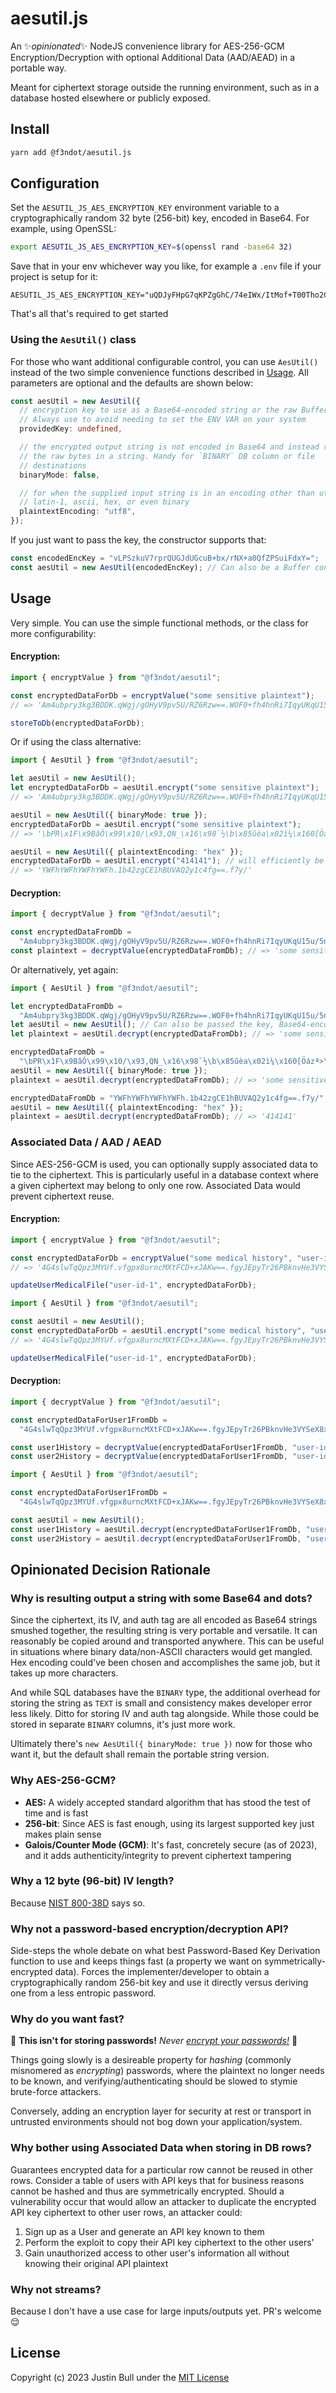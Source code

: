 # aesutil.js

An ✨*opinionated*✨ NodeJS convenience library for AES-256-GCM Encryption/Decryption with optional Additional Data (AAD/AEAD) in a portable way.

Meant for ciphertext storage outside the running environment, such as in a database hosted elsewhere or publicly exposed.

## Install

```bash
yarn add @f3ndot/aesutil.js
```

## Configuration

Set the `AESUTIL_JS_AES_ENCRYPTION_KEY` environment variable to a cryptographically random 32 byte (256-bit) key, encoded in Base64. For example, using OpenSSL:

```bash
export AESUTIL_JS_AES_ENCRYPTION_KEY=$(openssl rand -base64 32)
```

Save that in your env whichever way you like, for example a `.env` file if your project is setup for it:

```
AESUTIL_JS_AES_ENCRYPTION_KEY="uQDJyFHpG7qKPZgGhC/74eIWx/ItMof+T00Tho2Cam8="
```

That's all that's required to get started

### Using the `AesUtil()` class

For those who want additional configurable control, you can use `AesUtil()` instead of the two simple convenience functions described in [Usage](#usage). All parameters are optional and the defaults are shown below:

```ts
const aesUtil = new AesUtil({
  // encryption key to use as a Base64-encoded string or the raw Buffer bytes.
  // Always use to avoid needing to set the ENV VAR on your system
  providedKey: undefined,

  // the encrypted output string is not encoded in Base64 and instead returns
  // the raw bytes in a string. Handy for `BINARY` DB column or file
  // destinations
  binaryMode: false,

  // for when the supplied input string is in an encoding other than utf8 like
  // latin-1, ascii, hex, or even binary
  plaintextEncoding: "utf8",
});
```

If you just want to pass the key, the constructor supports that:

```ts
const encodedEncKey = "vLPSzkuV7rprQUGJdUGcuB+bx/rNX+a0QfZPSuiFdxY=";
const aesUtil = new AesUtil(encodedEncKey); // Can also be a Buffer containing the 32-byte unencoded key
```

## Usage

Very simple. You can use the simple functional methods, or the class for more configurability:

#### Encryption:

```ts
import { encryptValue } from "@f3ndot/aesutil";

const encryptedDataForDb = encryptValue("some sensitive plaintext");
// => 'Am4ubpry3kg3BDDK.qWgj/gOHyV9pv5U/RZ6Rzw==.WOF0+fh4hnRi7IqyUKqU15u/5nyPspvX'

storeToDb(encryptedDataForDb);
```

Or if using the class alternative:

```ts
import { AesUtil } from "@f3ndot/aesutil";

let aesUtil = new AesUtil();
let encryptedDataForDb = aesUtil.encrypt("some sensitive plaintext");
// => 'Am4ubpry3kg3BDDK.qWgj/gOHyV9pv5U/RZ6Rzw==.WOF0+fh4hnRi7IqyUKqU15u/5nyPspvX'

aesUtil = new AesUtil({ binaryMode: true });
encryptedDataForDb = aesUtil.encrypt("some sensitive plaintext");
// => '\bPR\x1F\x9BâÓ\x99\x10/\x93,QN_\x16\x98`½\b\x85ûèa\x02ì¼\x160[Öázª>\x14¾\x88!x8\x91 \x02\x03«Úþ ¹Xó'

aesUtil = new AesUtil({ plaintextEncoding: "hex" });
encryptedDataForDb = aesUtil.encrypt("414141"); // will efficiently be stored as 3 "a" bytes (before Base64-encoding) as a result
// => 'YWFhYWFhYWFhYWFh.1b42zgCE1hBUVAQ2y1c4fg==.f7y/'
```

#### Decryption:

```ts
import { decryptValue } from "@f3ndot/aesutil";

const encryptedDataFromDb =
  "Am4ubpry3kg3BDDK.qWgj/gOHyV9pv5U/RZ6Rzw==.WOF0+fh4hnRi7IqyUKqU15u/5nyPspvX";
const plaintext = decryptValue(encryptedDataFromDb); // => 'some sensitive plaintext'
```

Or alternatively, yet again:

```ts
import { AesUtil } from "@f3ndot/aesutil";

let encryptedDataFromDb =
  "Am4ubpry3kg3BDDK.qWgj/gOHyV9pv5U/RZ6Rzw==.WOF0+fh4hnRi7IqyUKqU15u/5nyPspvX";
let aesUtil = new AesUtil(); // Can also be passed the key, Base64-encoded or not
let plaintext = aesUtil.decrypt(encryptedDataFromDb); // => 'some sensitive plaintext'

encryptedDataFromDb =
  "\bPR\x1F\x9BâÓ\x99\x10/\x93,QN_\x16\x98`½\b\x85ûèa\x02ì¼\x160[Öázª>\x14¾\x88!x8\x91 \x02\x03«Úþ ¹Xó";
aesUtil = new AesUtil({ binaryMode: true });
plaintext = aesUtil.decrypt(encryptedDataFromDb); // => 'some sensitive plaintext'

encryptedDataFromDb = "YWFhYWFhYWFhYWFh.1b42zgCE1hBUVAQ2y1c4fg==.f7y/";
aesUtil = new AesUtil({ plaintextEncoding: "hex" });
plaintext = aesUtil.decrypt(encryptedDataFromDb); // => '414141'
```

### Associated Data / AAD / AEAD

Since AES-256-GCM is used, you can optionally supply associated data to tie to the ciphertext. This is particularly useful in a database context where a given ciphertext may belong to only one row. Associated Data would prevent ciphertext reuse.

#### Encryption:

```ts
import { encryptValue } from "@f3ndot/aesutil";

const encryptedDataForDb = encryptValue("some medical history", "user-id-1");
// => '4G4slwTqQpz3MYUf.vfgpx8urncMXtFCD+xJAKw==.fgyJEpyTr26PBknvHe3VYSeX8xM='

updateUserMedicalFile("user-id-1", encryptedDataForDb);
```

```ts
import { AesUtil } from "@f3ndot/aesutil";

const aesUtil = new AesUtil();
const encryptedDataForDb = aesUtil.encrypt("some medical history", "user-id-1");
// => '4G4slwTqQpz3MYUf.vfgpx8urncMXtFCD+xJAKw==.fgyJEpyTr26PBknvHe3VYSeX8xM='

updateUserMedicalFile("user-id-1", encryptedDataForDb);
```

#### Decryption:

```ts
import { decryptValue } from "@f3ndot/aesutil";

const encryptedDataForUser1FromDb =
  "4G4slwTqQpz3MYUf.vfgpx8urncMXtFCD+xJAKw==.fgyJEpyTr26PBknvHe3VYSeX8xM=";

const user1History = decryptValue(encryptedDataForUser1FromDb, "user-id-1"); // => 'some medical history'
const user2History = decryptValue(encryptedDataForUser1FromDb, "user-id-2"); // => Throws an error
```

```ts
import { AesUtil } from "@f3ndot/aesutil";

const encryptedDataForUser1FromDb =
  "4G4slwTqQpz3MYUf.vfgpx8urncMXtFCD+xJAKw==.fgyJEpyTr26PBknvHe3VYSeX8xM=";

const aesUtil = new AesUtil();
const user1History = aesUtil.decrypt(encryptedDataForUser1FromDb, "user-id-1"); // => 'some medical history'
const user2History = aesUtil.decrypt(encryptedDataForUser1FromDb, "user-id-2"); // => Throws an error
```

## Opinionated Decision Rationale

### Why is resulting output a string with some Base64 and dots?

Since the ciphertext, its IV, and auth tag are all encoded as Base64 strings smushed together, the resulting string is very portable and versatile. It can reasonably be copied around and transported anywhere. This can be useful in situations where binary data/non-ASCII characters would get mangled. Hex encoding could've been chosen and accomplishes the same job, but it takes up more characters.

And while SQL databases have the `BINARY` type, the additional overhead for storing the string as `TEXT` is small and consistency makes developer error less likely. Ditto for storing IV and auth tag alongside. While those could be stored in separate `BINARY` columns, it's just more work.

Ultimately there's `new AesUtil({ binaryMode: true })` now for those who want it, but the default shall remain the portable string version.

### Why AES-256-GCM?

- **AES:** A widely accepted standard algorithm that has stood the test of time and is fast
- **256-bit**: Since AES is fast enough, using its largest supported key just makes plain sense
- **Galois/Counter Mode (GCM)**: It's fast, concretely secure (as of 2023), and it adds authenticity/integrity to prevent ciphertext tampering

### Why a 12 byte (96-bit) IV length?

Because [NIST 800-38D](https://nvlpubs.nist.gov/nistpubs/Legacy/SP/nistspecialpublication800-38d.pdf) says so.

### Why not a password-based encryption/decryption API?

Side-steps the whole debate on what best Password-Based Key Derivation function to use and keeps things fast (a property we want on symmetrically-encrypted data). Forces the implementer/developer to obtain a cryptographically random 256-bit key and use it directly versus deriving one from a less entropic password.

### Why do you want fast?

🚫 **This isn't for storing passwords!** _Never [encrypt your passwords!](https://cheatsheetseries.owasp.org/cheatsheets/Password_Storage_Cheat_Sheet.html#hashing-vs-encryption)_ 🚫

Things going slowly is a desireable property for _hashing_ (commonly misnomered as _encrypting_) passwords, where the plaintext no longer needs to be known, and verifying/authenticating should be slowed to stymie brute-force attackers.

Conversely, adding an encryption layer for security at rest or transport in untrusted environments should not bog down your application/system.

### Why bother using Associated Data when storing in DB rows?

Guarantees encrypted data for a particular row cannot be reused in other rows. Consider a table of users with API keys that for business reasons cannot be hashed and thus are symmetrically encrypted. Should a vulnerability occur that would allow an attacker to duplicate the encrypted API key ciphertext to other user rows, an attacker could:

1. Sign up as a User and generate an API key known to them
2. Perform the exploit to copy their API key ciphertext to the other users'
3. Gain unauthorized access to other user's information all without knowing their original API plaintext

### Why not streams?

Because I don't have a use case for large inputs/outputs yet. PR's welcome 😌

## License

Copyright (c) 2023 Justin Bull under the [MIT License](./LICENSE)
